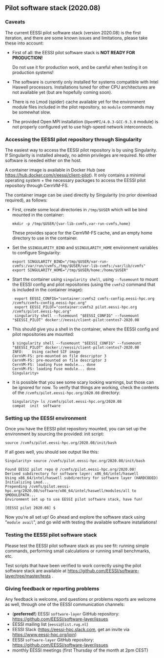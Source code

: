 ## Pilot software stack (2020.08)

### Caveats

The current EESSI pilot software stack (version 2020.08) is the first iteration,
and there are some known issues and limitations, please take these into account:

* First of all: the EESSI pilot software stack is **NOT READY FOR PRODUCTION!**

  Do not use it for production work, and be careful when testing it on production systems!

* The software is currently only installed for systems compatible with Intel Haswell processors.
  Installations tuned for other CPU architectures are not available yet (but are hopefully coming soon).

* There is no Lmod (spider) cache available yet for the environment module files included in the pilot repository,
  so `module` commands may be somewhat slow.

* The provided Open MPI installation (`OpenMPI/4.0.3-GCC-9.3.0` module) is not properly configured yet to use high-speed network interconnects.


### Accessing the EESSI pilot repository through Singularity

The easiest way to access the EESSI pilot repository is by using Singularity.
If Singularity is installed already, no admin privileges are required. No other software is needed either on the host.

A container image is available in Docker Hub (see https://hub.docker.com/r/eessi/client-pilot).
It only contains a minimal operating system + the necessary packages to access the EESSI pilot repository through CernVM-FS.

The container image can be used directly by Singularity (no prior download required), as follows:

* First, create some local directories in `/tmp/$USER` which will be bind mounted in the container:
  ```shell
  mkdir -p /tmp/$USER/{var-lib-cvmfs,var-run-cvmfs,home}
  ```
  These provides space for the CernVM-FS cache, and an empty home directory to use in the container.

* Set the `$SINGULARITY_BIND` and `$SINGULARITY_HOME` environment variables to configure Singularity:
  ```shell
  export SINGULARITY_BIND="/tmp/$USER/var-run-cvmfs:/var/run/cvmfs,/tmp/$USER/var-lib-cvmfs:/var/lib/cvmfs"
  export SINGULARITY_HOME="/tmp/$USER/home:/home/$USER"
  ```

* Start the container using `singularity shell`, using `--fusemount` to mount the EESSI config and pilot repositories
  (using the `cvmfs2` command that is included in the container image):
  ```shell
   export EESSI_CONFIG="container:cvmfs2 cvmfs-config.eessi-hpc.org /cvmfs/cvmfs-config.eessi-hpc.org"
   export EESSI_PILOT="container:cvmfs2 pilot.eessi-hpc.org /cvmfs/pilot.eessi-hpc.org"
   singularity shell --fusemount "$EESSI_CONFIG" --fusemount "$EESSI_PILOT" docker://eessi/client-pilot:centos7-2020.08
   ```

 * This should give you a shell in the container, where the EESSI config and pilot repositories are mounted:
   ```
   $ singularity shell --fusemount "$EESSI_CONFIG" --fusemount "$EESSI_PILOT" docker://eessi/client-pilot:centos7-2020.08
   INFO:    Using cached SIF image
   CernVM-FS: pre-mounted on file descriptor 3
   CernVM-FS: pre-mounted on file descriptor 3
   CernVM-FS: loading Fuse module... done
   CernVM-FS: loading Fuse module... done
   Singularity>
   ```
 * It is possible that you see some scary looking warnings, but those can be ignored for now.
   To verify that things are working, check the contents of the `/cvmfs/pilot.eessi-hpc.org/2020.08` directory:
   ```shell
   Singularity> ls /cvmfs/pilot.eessi-hpc.org/2020.08
   compat  init  software
   ```
### Setting up the EESSI environment

Once you have the EESSI pilot repository mounted, you can set up the environment by sourcing the provided: init script:

```shell
source /cvmfs/pilot.eessi-hpc.org/2020.08/init/bash
```

If all goes well, you should see output like this:

```shell
Singularity> source /cvmfs/pilot.eessi-hpc.org/2020.08/init/bash

Found EESSI pilot repo @ /cvmfs/pilot.eessi-hpc.org/2020.08!
Derived subdirectory for software layer: x86_64/intel/haswell
Using x86_64/intel/haswell subdirectory for software layer (HARDCODED)
Initializing Lmod...
Prepending /cvmfs/pilot.eessi-hpc.org/2020.08/software/x86_64/intel/haswell/modules/all to $MODULEPATH...
Environment set up to use EESSI pilot software stack, have fun!

[EESSI pilot 2020.08] $
```

Now you're all set up! Go ahead and explore the software stack using "`module avail`", and go wild with testing the available software installations!

### Testing the EESSI pilot software stack

Please test the EESSI pilot software stack as you see fit: running simple commands, performing small calculations or running small benchmarks, etc.

Test scripts that have been verified to work correctly using the pilot software stack are available at https://github.com/EESSI/software-layer/tree/master/tests .

### Giving feedback or reporting problems

Any feedback is welcome, and questions or problems reports are welcome as well, through one of the EESSI communication channels:

* (**preferred!**) EESSI `software-layer` GitHub repository: https://github.com/EESSI/software-layer/issues 
* EESSI mailing list (`eessi@list.rug.nl`)
* EESSI Slack (https://eessi-hpc.slack.com, get an invite via https://www.eessi-hpc.org/join)
* EESSI `software-layer` GitHub repository: https://github.com/EESSI/software-layer/issues
* monthly EESSI meetings (first Thursday of the month at 2pm CEST)
